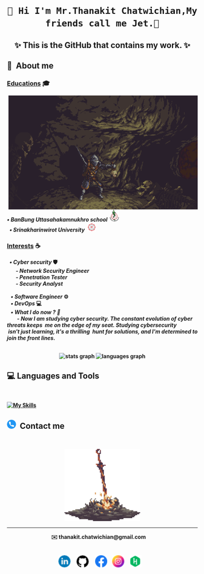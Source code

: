 <p>
  <h1 align="center">

    👋 Hi I'm Mr.Thanakit Chatwichian,My friends call me Jet.👋
  </h1>
</p>
<h2>
  <p align="center">
    ✨ This is the GitHub that contains my work. ✨
  </p>
</h2>
<p>
  <b>
    <h2>
      🔭&nbsp About me 
    </h2>
  <b>
  <h3>
    <b>
      <u>Educations</u> 🎓<br>
    <b>
  </h3>
    <img hight="400" width="500" alt="GIF" align="right" src="icon+img/Darksoul.gif" width="50%"/>
    <i>&nbsp&nbsp• BanBung Uttasahakamnukhro school
    &nbsp<img src="icon+img\school_icon.png"><br>
    &nbsp&nbsp• Srinakharinwirot University 
    &nbsp<img src="icon+img\swu_icon.png"><br></i>
  <h3>
    <b>
      <u>Interests</u> ☕<br>
    <b>
  </h3>
    <i>
      &nbsp • Cyber security
    </i>🛡️
      <br>
    <i>
      &nbsp &nbsp &nbsp &nbsp- Network Security Engineer<br>
      &nbsp &nbsp &nbsp &nbsp- Penetration Tester<br>
      &nbsp &nbsp &nbsp &nbsp- Security Analyst<br>
    </i><br>
    <i>
      &nbsp&nbsp • Software Engineer
    </i>⚙️<br>
    <i>
      &nbsp&nbsp • DevOps
    </i>💻<br>
      <i>
        &nbsp&nbsp • What I do now ? 🌱
      </i><br>
    <i>
    &nbsp &nbsp &nbsp &nbsp - Now I am studying cyber security. The constant evolution of cyber threats keeps &nbspme on the edge of my seat. Studying cybersecurity &nbsp &nbsp &nbsp &nbsp &nbspisn't just learning, it's a thrilling &nbsphunt for 
    solutions, and I'm determined to join the front lines.
    </i>
</p><br>

<div align="center">
<img src="https://github-readme-stats.vercel.app/api?username=M6xbom1&hide_title=false&hide_rank=false&show_icons=true&rank_icon=github&include_all_commits=true&count_private=true&disable_animations=false&theme=rose&locale=en&hide_border=true&order=1&bg_color=00000000" height="150" alt="stats graph" />
<img src="https://github-readme-stats.vercel.app/api/top-langs?username=M6xbom1&locale=en&hide_title=false&layout=compact&card_width=320&langs_count=5&theme=rose&hide_border=true&order=2&bg_color=00000000&hide=jupyter%20notebook" height="150" alt="languages graph" />
</div>

  <!--![Anurag's GitHub stats](https://github-readme-stats.vercel.app/api?username=M6xbom1&show_icons=true&theme=outrun)-->
  <h2> 💻 Languages and Tools </h2><br>

  [![My Skills](https://skillicons.dev/icons?i=python,java,c,cs,html,css,js,php,unity,aws,mysql,linux)](https://skillicons.dev)

<b>
  <h2>
    <img src="icon+img\telephone.png">&nbsp Contact me 
  </h2><br>
<b>

<p align="center">
  <a href=""><img src="https://raw.githubusercontent.com/TanZng/TanZng/master/assets/bonefire.gif" width="200"/></a> 
  <br><hr>
    <div align="center"> ✉️ thanakit.chatwichian@gmail.com  &nbsp&nbsp&nbsp &nbsp </div>
  <br><br>
  <div align="center"><a href="https://www.linkedin.com/in/thanakit-chatwichian-95a9a2277/"><img src="icon+img\linkedin.png" width="32px" height="32px"></a> &nbsp; &nbsp; <a href="https://github.com/M6xbom1"><img src="icon+img\github.png" width="32px" height="32px"></a> &nbsp; &nbsp; <a href="https://www.facebook.com/profile.php?id=100007560886499"><img src="icon+img\facebook.png" width="32px" height="32px"></a> &nbsp; &nbsp;<a href="https://www.instagram.com/tnkitty_/"><img src="icon+img\instagram.png" width="32px" height="32px"></a> &nbsp; &nbsp;<a href="https://www.hackerrank.com/profile/m6xbom1"><img src="icon+img\Hacker rank.png" width="32px" height="32px"></a> &nbsp; &nbsp; </div>
</p>


